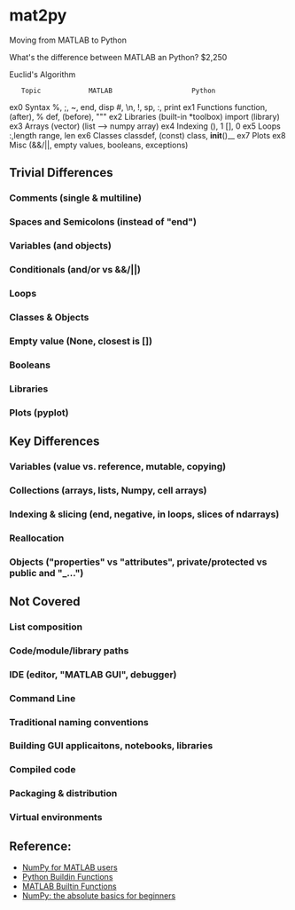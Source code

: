 # mat2py
Moving from MATLAB to Python

What's the difference between MATLAB an Python?
$2,250

Euclid's Algorithm

       Topic            MATLAB                    Python
ex0  Syntax      %, ;, ~, end, disp        #, \n, !, sp, :, print
ex1  Functions   function, (after), %      def, (before), """
ex2  Libraries   (built-in *toolbox)       import (library)
ex3  Arrays      (vector)                  (list --> numpy array)
ex4  Indexing    (), 1                     [], 0
ex5  Loops       :,length                  range, len
ex6  Classes     classdef, (const)         class, __init__()__
ex7  Plots
ex8  Misc        (&&/||, empty values, booleans, exceptions)

## Trivial Differences

### Comments (single & multiline)
### Spaces and Semicolons (instead of "end")
### Variables (and objects)
### Conditionals (and/or vs &&/||)
### Loops
### Classes & Objects
### Empty value (None, closest is [])
### Booleans
### Libraries
### Plots (pyplot)

## Key Differences

### Variables (value vs. reference, mutable, copying)
### Collections (arrays, lists, Numpy, cell arrays)
### Indexing & slicing (end, negative, in loops, slices of ndarrays)
### Reallocation
### Objects ("properties" vs "attributes", private/protected vs public and "_...")

## Not Covered

### List composition
### Code/module/library paths
### IDE (editor, "MATLAB GUI", debugger)
### Command Line
### Traditional naming conventions
### Building GUI applicaitons, notebooks, libraries
### Compiled code
### Packaging & distribution
### Virtual environments

## Reference:
- [NumPy for MATLAB users](https://numpy.org/doc/stable/user/numpy-for-matlab-users.html)
- [Python Buildin Functions](https://docs.python.org/3/library/functions.html)
- [MATLAB Builtin Functions](https://www.mathworks.com/help/matlab/referencelist.html?type=function&category=index&s_tid=CRUX_lftnav_function_index)
- [NumPy: the absolute basics for beginners](https://numpy.org/devdocs/user/absolute_beginners.html)
